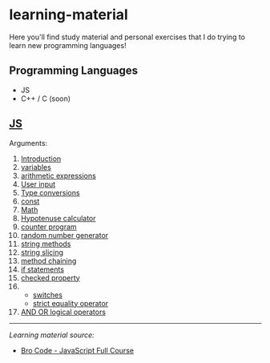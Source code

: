 # learning-material

Here you'll find study material and personal exercises that I do trying to learn new programming languages!

## Programming Languages

- JS
- C++ / C (soon)

## [JS](/JS/)

Arguments:

1. [Introduction](/JS/01-Introduction/website/index.js)
2. [variables](/JS/02-variables/index.js)
3. [arithmetic expressions](/JS/03-Arithmetic%20Expressions/index.js)
4. [User input](/JS/04-User%20Input/index.js)
5. [Type conversions](/JS/05-Type%20Conversions/index.js)
6. [const](/JS/06-const/index.js)
7. [Math](/JS/07-Math/index.js)
8. [Hypotenuse calculator](/JS/08-Hypotenuse%20calculator/index.js)
9. [counter program](/JS/09-counter%20program/index.js)
10. [random number generator](/JS/10-random%20number%20generator/index.js)
11. [string methods](/JS/11-string%20methods/index.js)
12. [string slicing](/JS/12-string%20slicing/index.js)
13. [method chaining](/JS/13-method%20chaining/index.js)
14. [if statements](/JS/14-if%20statements/index.js)
15. [checked property](/JS/15-checked%20property/index.js)
16. - [switches](/JS/16-switches/index.js)
    - [strict equality operator](/JS/16.5%20strict%20equality%20operator/index.js)
17. [AND OR logical operators](/JS/17-AND%20OR%20logical%20operators/index.js)

---

*Learning material source:*

- [Bro Code - JavaScript Full Course](https://www.youtube.com/watch?v=8dWL3wF_OMw&t=4039s&ab_channel=BroCode)
